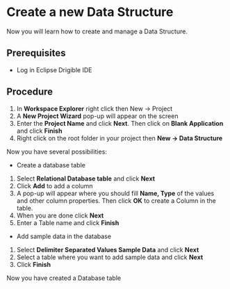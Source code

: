 # Create a new Data Structure
Now you will learn how to create and manage a Data Structure.
## Prerequisites

 - Log in Eclipse Drigible IDE

## Procedure
1. In **Workspace Explorer** right click then New -> Project
2. A **New Project Wizard** pop-up will appear on the screen
3. Enter the **Project Name** and click **Next**. Then click on **Blank Application** and click **Finish**
4. Right click on the root folder in your project then **New -> Data Structure**

Now you have several possibilities:

 - Create a database table
 1. Select **Relational Database table** and click **Next**
 2. Click **Add** to add a column
 3. A pop-up will appear where you should fill **Name, Type** of the values and other column properties. Then click **OK** to create a Column in the table.
 4. When you are done click **Next**
 5. Enter a Table name and click **Finish**

-	Add sample data in the database
1.	Select **Delimiter Separated Values Sample Data** and click **Next**
2.	Select a table where you want to add sample data and click **Next**
3.	Click **Finish**

Now you have created a Database table
